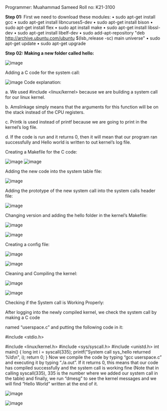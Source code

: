 Programmer: Muahammad Sameed
Roll no: K21-3100


**Step 01:**
First we need to download these modules:
• sudo apt-get install gcc
• sudo apt-get install libncurses5-dev
• sudo apt-get install bison
• sudo apt-get install flex
• sudo apt install make
• sudo apt-get install libssl-dev
• sudo apt-get install libelf-dev
• sudo add-apt-repository "deb http://archive.ubuntu.com/ubuntu $(lsb_release -sc) main
universe"
• sudo apt-get update
• sudo apt-get upgrade



**Step 02: Making a new folder called hello:**



![image](https://user-images.githubusercontent.com/92264901/221014564-720c250d-d560-48ea-ae4c-0e8ad43ed090.png)


Adding a C code for the system call:


![image](https://user-images.githubusercontent.com/92264901/221016370-ac3cea25-edbc-4224-ba82-c57b4fc0def7.png)
Code explanation:


a. We used #include <linux/kernel> because we are building a system call for our linux kernel.


b. Amslinkage simply means that the arguments for this function will be on the stack instead of the CPU registers.


c. Printk is used instead of printf because we are going to print in the kernel’s log file.


d. If the code is run and it returns 0, then it will mean that our program ran successfully
and Hello world is written to out kernel’s log file.



Creating a Makefile for the C code:


![image](https://user-images.githubusercontent.com/92264901/221016539-e33cfd59-e48e-4a44-8f76-a734f751bba1.png)
![image](https://user-images.githubusercontent.com/92264901/221016606-52fdb314-2987-40d6-a88c-5362ebcfebf7.png)

Adding the new code into the system table file:


![image](https://user-images.githubusercontent.com/92264901/221016685-4a120949-fcee-4423-9601-15527b71d87b.png)

Adding the prototype of the new system call into the system calls header file:


![image](https://user-images.githubusercontent.com/92264901/221016844-d8d12f7f-ad5e-4325-8f53-c4dd9c9b66aa.png)

Changing version and adding the hello folder in the kernel’s Makefile:

![image](https://user-images.githubusercontent.com/92264901/221017066-b8663cfd-69fd-4cf6-bb03-cbd88d094219.png)

![image](https://user-images.githubusercontent.com/92264901/221017093-0e6b79f1-3087-440c-9405-102420db445b.png)


Creating a config file:

![image](https://user-images.githubusercontent.com/92264901/221019800-d0a41e10-713e-4973-a11a-f4e30208b8c2.png)


![image](https://user-images.githubusercontent.com/92264901/221019843-475deb87-19c8-4865-bd14-1682c88f0655.png)

Cleaning and Compiling the kernel:

![image](https://user-images.githubusercontent.com/92264901/221020053-f6fa17e4-ad74-4fdd-b426-e2bffc6916cc.png)


![image](https://user-images.githubusercontent.com/92264901/221020474-57890f9a-1c66-4d34-92f6-319ddb1b10dc.png)

Checking if the System call is Working Properly:

After logging into the newly compiled kernel, we check the system call by making a C code

named “userspace.c” and putting the following code in it:

#include <stdio.h>

#include <linux/kernel.h>
#include <sys/syscall.h>
#include <unistd.h>
int main()
{
long int i = syscall(335);
printf("System call sys_hello returned %ld\n", i);
return 0;
}
Now we compile the code by typing “gcc userspace.c” and executing it by typing “./a.out”. If
it returns 0, this means that our code has compiled successfully and the system call is
working fine (Note that in calling syscall(335), 335 is the number where we added our
system call in the table) and finally, we run “dmesg” to see the kernel messages and we will
find “Hello World” written at the end of it.


![image](https://user-images.githubusercontent.com/92264901/221020967-c0dcb20d-245c-4f20-8864-f92a086d1dbe.png)


![image](https://user-images.githubusercontent.com/92264901/221021032-8d3fd9a5-381d-4ef5-a515-a01c29d36147.png)


